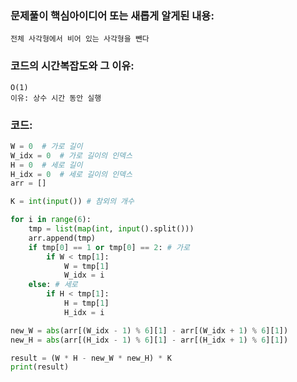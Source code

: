 ### 문제풀이 핵심아이디어 또는 새롭게 알게된 내용: 
    전체 사각형에서 비어 있는 사각형을 뺀다
    
### 코드의 시간복잡도와 그 이유:
    O(1)
    이유: 상수 시간 동안 실행

### 코드:
```python
W = 0  # 가로 길이
W_idx = 0  # 가로 길이의 인덱스
H = 0  # 세로 길이
H_idx = 0  # 세로 길이의 인덱스
arr = []

K = int(input()) # 참외의 개수

for i in range(6):
    tmp = list(map(int, input().split()))
    arr.append(tmp)
    if tmp[0] == 1 or tmp[0] == 2: # 가로
        if W < tmp[1]:
            W = tmp[1]
            W_idx = i
    else: # 세로
        if H < tmp[1]:
            H = tmp[1]
            H_idx = i

new_W = abs(arr[(W_idx - 1) % 6][1] - arr[(W_idx + 1) % 6][1])
new_H = abs(arr[(H_idx - 1) % 6][1] - arr[(H_idx + 1) % 6][1])

result = (W * H - new_W * new_H) * K
print(result)
```
